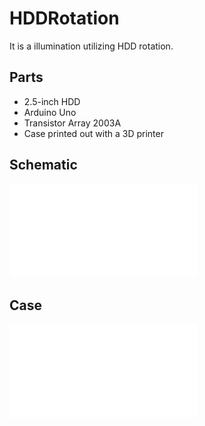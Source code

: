 # HDDRotation

It is a illumination utilizing HDD rotation.




## Parts

* 2.5-inch HDD
* Arduino Uno
* Transistor Array 2003A
* Case printed out with a 3D printer

## Schematic 

![Schematic](schematic/HDDRotation.pdf) 

## Case

![Case](3DModel/HDDcase.stl)


